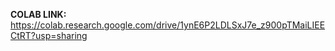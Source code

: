 __COLAB LINK:__
https://colab.research.google.com/drive/1ynE6P2LDLSxJ7e_z900pTMaiLIEECtRT?usp=sharing
